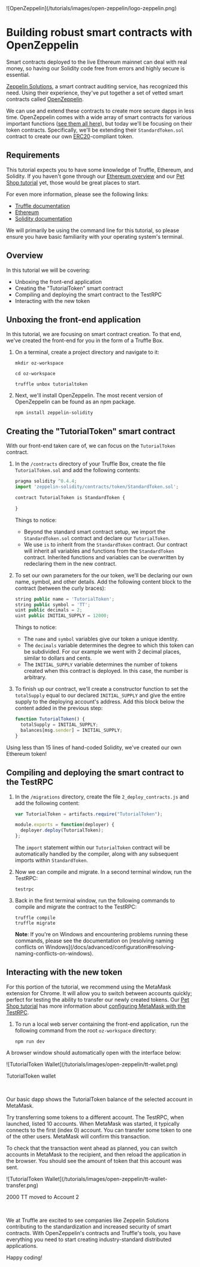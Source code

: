 </div><div class="text-center container">
  ![OpenZeppelin](/tutorials/images/open-zeppelin/logo-zeppelin.png)
</div><div class="container container-narrow">

# Building robust smart contracts with OpenZeppelin

Smart contracts deployed to the live Ethereum mainnet can deal with real money, so having our Solidity code free from errors and highly secure is essential.

[Zeppelin Solutions](https://zeppelin.solutions/), a smart contract auditing service, has recognized this need. Using their experience, they've put together a set of vetted smart contracts called [OpenZeppelin](https://openzeppelin.org/).

We can use and extend these contracts to create more secure dapps in less time. OpenZeppelin comes with a wide array of smart contracts for various important functions ([see them all here](https://github.com/OpenZeppelin/zeppelin-solidity)), but today we'll be focusing on their token contracts. Specifically, we'll be extending their `StandardToken.sol` contract to create our own [ERC20](https://theethereum.wiki/w/index.php/ERC20_Token_Standard)-compliant token.


## Requirements

This tutorial expects you to have some knowledge of Truffle, Ethereum, and Solidity. If you haven't gone through our [Ethereum overview](/tutorial/ethereum-overview) and our [Pet Shop tutorial](/tutorials/pet-shop) yet, those would be great places to start.

For even more information, please see the following links:

* [Truffle documentation](/docs/)
* [Ethereum](https://ethereum.org/)
* [Solidity documentation](https://solidity.readthedocs.io/en/develop/)

We will primarily be using the command line for this tutorial, so please ensure you have basic familiarity with your operating system's terminal.

## Overview

In this tutorial we will be covering:

* Unboxing the front-end application
* Creating the "TutorialToken" smart contract
* Compiling and deploying the smart contract to the TestRPC
* Interacting with the new token

## Unboxing the front-end application

In this tutorial, we are focusing on smart contract creation. To that end, we've created the front-end for you in the form of a Truffle Box.

1. On a terminal, create a project directory and navigate to it:

   ```shell
   mkdir oz-workspace

   cd oz-workspace

   truffle unbox tutorialtoken
   ```

1. Next, we'll install OpenZeppelin. The most recent version of OpenZeppelin can be found as an npm package.

   ```shell
   npm install zeppelin-solidity
   ```

## Creating the "TutorialToken" smart contract

With our front-end taken care of, we can focus on the `TutorialToken` contract.

1. In the `/contracts` directory of your Truffle Box, create the file `TutorialToken.sol` and add the following contents:

   ```javascript
   pragma solidity ^0.4.4;
   import 'zeppelin-solidity/contracts/token/StandardToken.sol';

   contract TutorialToken is StandardToken {

   }
   ```

   Things to notice:

   * Beyond the standard smart contract setup, we import the `StandardToken.sol` contract and declare our `TutorialToken`.
   * We use `is` to inherit from the `StandardToken` contract. Our contract will inherit all variables and functions from the `StandardToken` contract. Inherited functions and variables can be overwritten by redeclaring them in the new contract.

1. To set our own parameters for the our token, we'll be declaring our own name, symbol, and other details. Add the following content block to the contract (between the curly braces):

   ```javascript
   string public name = 'TutorialToken';
   string public symbol = 'TT';
   uint public decimals = 2;
   uint public INITIAL_SUPPLY = 12000;
   ```

   Things to notice:

   * The `name` and `symbol` variables give our token a unique identity.
   * The `decimals` variable determines the degree to which this token can be subdivided. For our example we went with 2 decimal places, similar to dollars and cents.
   * The `INITIAL_SUPPLY` variable determines the number of tokens created when this contract is deployed. In this case, the number is arbitrary.

1. To finish up our contract, we'll create a constructor function to set the `totalSupply` equal to our declared `INITIAL_SUPPLY` and give the entire supply to the deploying account's address. Add this block below the content added in the previous step:

   ```javascript
   function TutorialToken() {
     totalSupply = INITIAL_SUPPLY;
     balances[msg.sender] = INITIAL_SUPPLY;
   }
   ```

Using less than 15 lines of hand-coded Solidity, we've created our own Ethereum token!

## Compiling and deploying the smart contract to the TestRPC

1. In the `/migrations` directory, create the file `2_deploy_contracts.js` and add the following content:

   ```javascript
   var TutorialToken = artifacts.require("TutorialToken");

   module.exports = function(deployer) {
     deployer.deploy(TutorialToken);
   };
   ```

   The `import` statement within our `TutorialToken` contract will be automatically handled by the compiler, along with any subsequent imports within `StandardToken`.

1. Now we can compile and migrate. In a second terminal window, run the TestRPC:

   ```shell
   testrpc
   ```

1. Back in the first terminal window, run the following commands to compile and migrate the contract to the TestRPC:

   ```shell
   truffle compile
   truffle migrate
   ```

   <p class="alert alert-info">
   <strong>Note</strong>: If you're on Windows and encountering problems running these commands, please see the documentation on [resolving naming conflicts on Windows](/docs/advanced/configuration#resolving-naming-conflicts-on-windows).
   </p>


## Interacting with the new token

For this portion of the tutorial, we recommend using the MetaMask extension for Chrome. It will allow you to switch between accounts quickly; perfect for testing the ability to transfer our newly created tokens. Our [Pet Shop tutorial](/tutorials/pet-shop) has more information about [configuring MetaMask with the TestRPC](/tutorials/pet-shop#interacting-with-the-dapp-in-a-browser).

1. To run a local web server containing the front-end application, run the following command from the root `oz-workspace` directory:

   ```shell
   npm run dev
   ```

A browser window should automatically open with the interface below:

</div><div class="text-center container">
  ![TutorialToken Wallet](/tutorials/images/open-zeppelin/tt-wallet.png)
  <p class="caption">TutorialToken wallet</p><br/>
</div><div class="container container-narrow">

Our basic dapp shows the TutorialToken balance of the selected account in MetaMask.

Try transferring some tokens to a different account. The TestRPC, when launched, listed 10 accounts. When MetaMask was started, it typically connects to the first (index 0) account. You can transfer some token to one of the other users. MetaMask will confirm this transaction.

To check that the transaction went ahead as planned, you can switch accounts in MetaMask to the recipient, and then reload the application in the browser. You should see the amount of token that this account was sent.

</div><div class="text-center container">
  ![TutorialToken Wallet](/tutorials/images/open-zeppelin/tt-wallet-transfer.png)
  <p class="caption">2000 TT moved to Account 2</p><br/>
</div><div class="container container-narrow">

We at Truffle are excited to see companies like Zeppelin Solutions contributing to the standardization and increased security of smart contracts. With OpenZeppelin's contracts and Truffle's tools, you have everything you need to start creating industry-standard distributed applications.

Happy coding!
